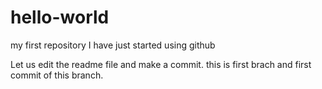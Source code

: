 # hello-world
my first repository
I have just started using github

Let us edit the readme file and make a commit. this is first brach and first commit of this branch.

